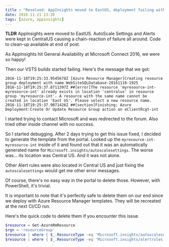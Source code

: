 ```yaml
---
title : "Resolved: AppInsights moved to EastUS, deployment failing with CentralUS message"
date: 2016-11-21 13:30
tags: [azure, appinsights]
---
```


**TLDR** AppInsights were moved to EastUS. AutoScale Settings and Alerts were kept in CentralUS causing a chain-reaction of failure all around. Code to clean-up available at end of post.

As AppInsights hit General Availability at Microsoft Connect 2016, we were so happy!

Then our VSTS builds started failing. Here's the message that we got:

```none
2016-11-18T19:25:33.9545678Z [Azure Resource Manager]Creating resource group deployment with name WebSiteSQLDatabase-20161118-1925
2016-11-18T19:25:37.8711397Z ##[error]The resource 'myresource-int-myresource-int' already exists in location 'centralus' in resource group 'myresource-int'. A resource with the same name cannot be created in location 'East US'. Please select a new resource name.
2016-11-18T19:25:37.9071426Z ##[section]Finishing: Azure Deployment:Create Or Update Resource Group action on eClientRcgt-int
```

I started trying to contact Microsoft and was redirected to the forum. Also tried other inside channel with no success.

So I started debugging. After 2 days trying to get this issue fixed, I decided to generate the template from the portal. Looked up the `myresource-int-myresource-int` inside of it and found out that it was an automatically generated name for `Microsoft.insights/autoscalesettings`. The worse was... its location was Central US. And it was not alone.

Other Alert rules were also located in Central US and just fixing the `autoscalesettings` would get me other error messages.

Of course, there's no easy way in the portal to delete those. However, with PowerShell, it's trivial.

It is important to note that it's perfectly safe to delete them on our end since we deploy with Azure Resource Manager templates. They will be recreated at the next CI/CD run.

Here's the quick code to delete them if you encounter this issue.

```powershell
$resource = Get-AzureRmResource
$rgn = 'resourceGroup'
$resource | where { $_.ResourceType -eq 'Microsoft.insights/autoscalesettings' -and $_.Location -eq 'centralus' -and $_.ResourceGroupName -eq $rgn } | Remove-AzureRmResource
$resource | where { $_.ResourceType -eq 'Microsoft.insights/alertrules' -and $_.Location -eq 'centralus' -and $_.ResourceGroupName -eq $rgn } | Remove-AzureRmResource
```
